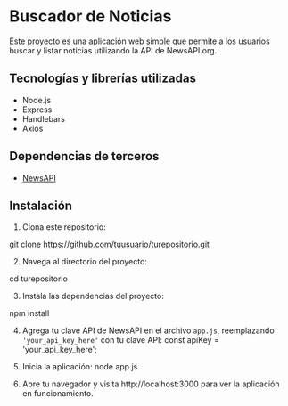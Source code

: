 # Buscador de Noticias

Este proyecto es una aplicación web simple que permite a los usuarios buscar y listar noticias utilizando la API de NewsAPI.org.

## Tecnologías y librerías utilizadas

- Node.js
- Express
- Handlebars
- Axios

## Dependencias de terceros

- [NewsAPI](https://newsapi.org/)

## Instalación

1. Clona este repositorio:

git clone https://github.com/tuusuario/turepositorio.git

2. Navega al directorio del proyecto:

cd turepositorio

3. Instala las dependencias del proyecto:

npm install


4. Agrega tu clave API de NewsAPI en el archivo `app.js`, reemplazando `'your_api_key_here'` con tu clave API:
const apiKey = 'your_api_key_here';

5. Inicia la aplicación:
node app.js

6. Abre tu navegador y visita http://localhost:3000 para ver la aplicación en funcionamiento.

